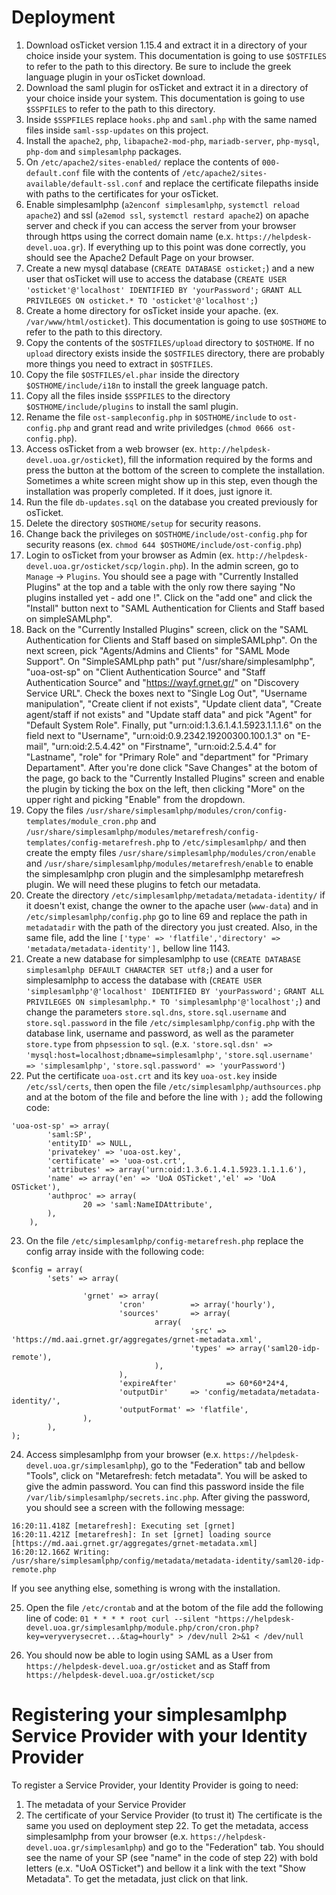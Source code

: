 # Deployment
1. Download osTicket version 1.15.4 and extract it in a directory of your choice inside your system. This documentation is going to use `$OSTFILES` to refer to the path to this directory. Be sure to include the greek language plugin in your osTicket download.
2. Download the saml plugin for osTicket and extract it in a directory of your choice inside your system. This documentation is going to use `$SSPFILES` to refer to the path to this directory.
3. Inside `$SSPFILES` replace `hooks.php` and `saml.php` with the same named files inside `saml-ssp-updates` on this project.
4. Install the `apache2`, `php`, `libapache2-mod-php`, `mariadb-server`, `php-mysql`, `php-dom` and `simplesamlphp` packages.
5. On `/etc/apache2/sites-enabled/` replace the contents of `000-default.conf` file with the contents of `/etc/apache2/sites-available/default-ssl.conf` and replace the certificate filepaths inside with paths to the certificates for your osTicket.
6. Enable simplesamlphp (`a2enconf simplesamlphp`, `systemctl reload apache2`) and ssl (`a2emod ssl`, `systemctl restard apache2`) on apache server and check if you can access the server from your browser through https using the correct domain name (e.x. `https://helpdesk-devel.uoa.gr`). If everything up to this point was done correctly, you should see the Apache2 Default Page on your browser.
7. Create a new mysql database (`CREATE DATABASE osticket;`) and a new user that  osTicket will use to access the database (`CREATE USER 'osticket'@'localhost' IDENTIFIED BY 'yourPassword';` `GRANT ALL PRIVILEGES ON osticket.* TO 'osticket'@'localhost';`)
8. Create a home directory for osTicket inside your apache. (ex. `/var/www/html/osticket`). This documentation is going to use `$OSTHOME` to refer to the path to this directory.
9. Copy the contents of the `$OSTFILES/upload` directory to `$OSTHOME`. If no `upload` directory exists inside the `$OSTFILES` directory, there are probably more things you need to extract in `$OSTFILES`.
10. Copy the file `$OSTFILES/el.phar` inside the directory `$OSTHOME/include/i18n` to install the greek language patch.
11. Copy all the files inside `$SSPFILES` to the directory `$OSTHOME/include/plugins` to install the saml plugin.
12. Rename the file `ost-sampleconfig.php` in `$OSTHOME/include` to `ost-config.php` and grant read and write priviledges (`chmod 0666 ost-config.php`).
13. Access osTicket from a web browser (ex. `http://helpdesk-devel.uoa.gr/osticket`), fill the information required by the forms and press the button at the bottom of the screen to complete the installation. Sometimes a white screen might show up in this step, even though the installation was properly completed. If it does, just ignore it.
14. Run the file `db-updates.sql` on the database you created previously for osTicket.
15. Delete the directory `$OSTHOME/setup` for security reasons.
16. Change back the privileges on `$OSTHOME/include/ost-config.php` for security reasons (ex. `chmod 644 $OSTHOME/include/ost-config.php`)
17. Login to osTicket from your browser as Admin (ex. `http://helpdesk-devel.uoa.gr/osticket/scp/login.php`). In the admin screen, go to `Manage` &#8594; `Plugins`. You should see a page with "Currently Installed Plugins" at the top and a table with the only row there saying "No plugins installed yet - add one !". Click on the "add one" and click the "Install" button next to "SAML Authentication for Clients and Staff based on simpleSAMLphp".
18. Back on the "Currently Installed Plugins" screen, click on the "SAML Authentication for Clients and Staff based on simpleSAMLphp". On the next screen, pick "Agents/Admins and Clients" for "SAML Mode Support". On "SimpleSAMLphp path" put "/usr/share/simplesamlphp", "uoa-ost-sp" on "Client Authentication Source" and "Staff Authentication Source" and "https://wayf.grnet.gr/" on "Discovery Service URL". Check the boxes next to "Single Log Out", "Username manipulation", "Create client if not exists", "Update client data", "Create agent/staff if not exists" and "Update staff data" and pick "Agent" for "Default System Role". Finally, put "urn:oid:1.3.6.1.4.1.5923.1.1.1.6" on the field next to "Username", "urn:oid:0.9.2342.19200300.100.1.3" on "E-mail", "urn:oid:2.5.4.42" on "Firstname", "urn:oid:2.5.4.4" for "Lastname", "role" for "Primary Role" and "department" for "Primary Departament". After you're done click "Save Changes" at the botom of the page, go back to the "Currently Installed Plugins" screen and enable the plugin by ticking the box on the left, then clicking "More" on the upper right and picking "Enable" from the dropdown.
19. Copy the files `/usr/share/simplesamlphp/modules/cron/config-templates/module_cron.php` and `/usr/share/simplesamlphp/modules/metarefresh/config-templates/config-metarefresh.php` to `/etc/simplesamlphp/` and then create the empty files `/usr/share/simplesamlphp/modules/cron/enable` and `/usr/share/simplesamlphp/modules/metarefresh/enable` to enable the simplesamlphp cron plugin and the simplesamlphp metarefresh plugin. We will need these plugins to fetch our metadata.
20. Create the directory `/etc/simplesamlphp/metadata/metadata-identity/` if it doesn't exist, change the owner to the apache user (`www-data`) and in `/etc/simplesamlphp/config.php` go to line 69 and replace the path in `metadatadir` with the path of the directory you just created. Also, in the same file, add the line `['type' => 'flatfile','directory' => 'metadata/metadata-identity'],` bellow line 1143.
21. Create a new database for simplesamlphp to use (`CREATE DATABASE simplesamlphp DEFAULT CHARACTER SET utf8;`) and a user for simplesamlphp to access the database with (`CREATE USER 'simplesamlphp'@'localhost' IDENTIFIED BY 'yourPassword';` `GRANT ALL PRIVILEGES ON simplesamlphp.* TO 'simplesamlphp'@'localhost';`) and change the parameters `store.sql.dns`, `store.sql.username` and `store.sql.password` in the file `/etc/simplesamlphp/config.php` with the database link, username and password, as well as the parameter `store.type` from `phpsession` to `sql`.  (e.x. `'store.sql.dsn' => 'mysql:host=localhost;dbname=simplesamlphp'`, `'store.sql.username' => 'simplesamlphp'`, `'store.sql.password' => 'yourPassword'`)
22. Put the certificate `uoa-ost.crt` and its key `uoa-ost.key` inside `/etc/ssl/certs`, then open the file `/etc/simplesamlphp/authsources.php` and at the botom of the file and before the line with `);` add the following code:
```
'uoa-ost-sp' => array(
        'saml:SP',
        'entityID' => NULL,
        'privatekey' => 'uoa-ost.key',
        'certificate' => 'uoa-ost.crt',
        'attributes' => array('urn:oid:1.3.6.1.4.1.5923.1.1.1.6'),
        'name' => array('en' => 'UoA OSTicket','el' => 'UoA OSTicket'),
        'authproc' => array(
                20 => 'saml:NameIDAttribute',
        ),
    ),
```

23. On the file `/etc/simplesamlphp/config-metarefresh.php` replace the config array inside with the following code:
```
$config = array(
        'sets' => array(

                'grnet' => array(
                        'cron'          => array('hourly'),
                        'sources'       => array(
                                array(
                                        'src' => 'https://md.aai.grnet.gr/aggregates/grnet-metadata.xml',
                                        'types' => array('saml20-idp-remote'),
                                ),
                        ),
                        'expireAfter'           => 60*60*24*4,
                        'outputDir'     => 'config/metadata/metadata-identity/',
                        'outputFormat' => 'flatfile',
                ),
        ),
);
```
24. Access simplesamlphp from your browser (e.x. `https://helpdesk-devel.uoa.gr/simplesamlphp`), go to the "Federation" tab and bellow "Tools", click on "Metarefresh: fetch metadata". You will be asked to give the admin password. You can find this password inside the file `/var/lib/simplesamlphp/secrets.inc.php`. After giving the password, you should see a screen with the following message:
```
16:20:11.418Z [metarefresh]: Executing set [grnet]
16:20:11.421Z [metarefresh]: In set [grnet] loading source [https://md.aai.grnet.gr/aggregates/grnet-metadata.xml]
16:20:12.166Z Writing: /usr/share/simplesamlphp/config/metadata/metadata-identity/saml20-idp-remote.php
```
If you see anything else, something is wrong with the installation.

25. Open the file `/etc/crontab` and at the botom of the file add the following line of code: `01 * * * * root curl --silent "https://helpdesk-devel.uoa.gr/simplesamlphp/module.php/cron/cron.php?key=veryverysecret...&tag=hourly" > /dev/null 2>&1 < /dev/null`

26. You should now be able to login using SAML as a User from `https://helpdesk-devel.uoa.gr/osticket` and as Staff from `https://helpdesk-devel.uoa.gr/osticket/scp`

# Registering your simplesamlphp Service Provider with your Identity Provider
To register a Service Provider, your Identity Provider is going to need:
1. The metadata of your Service Provider
2. The certificate of your Service Provider (to trust it)
The certificate is the same you used on deployment step 22.
To get the metadata, access simplesamlphp from your browser (e.x. `https://helpdesk-devel.uoa.gr/simplesamlphp`) and go to the "Federation" tab. You should see the name of your SP (see "name" in the code of step 22) with bold letters (e.x. "UoA OSTicket") and bellow it a link with the text "Show Metadata". To get the metadata, just click on that link.
